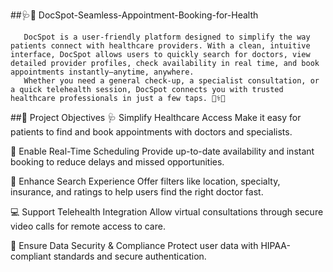 ##🩺📅 DocSpot-Seamless-Appointment-Booking-for-Health

       DocSpot is a user-friendly platform designed to simplify the way patients connect with healthcare providers. With a clean, intuitive interface, DocSpot allows users to quickly search for doctors, view detailed provider profiles, check availability in real time, and book appointments instantly—anytime, anywhere.
       Whether you need a general check-up, a specialist consultation, or a quick telehealth session, DocSpot connects you with trusted healthcare professionals in just a few taps. 🧑‍⚕️📲

##🎯 Project Objectives
🩺 Simplify Healthcare Access
Make it easy for patients to find and book appointments with doctors and specialists.

📅 Enable Real-Time Scheduling
Provide up-to-date availability and instant booking to reduce delays and missed opportunities.

📍 Enhance Search Experience
Offer filters like location, specialty, insurance, and ratings to help users find the right doctor fast.

💻 Support Telehealth Integration
Allow virtual consultations through secure video calls for remote access to care.

🔐 Ensure Data Security & Compliance
Protect user data with HIPAA-compliant standards and secure authentication.
